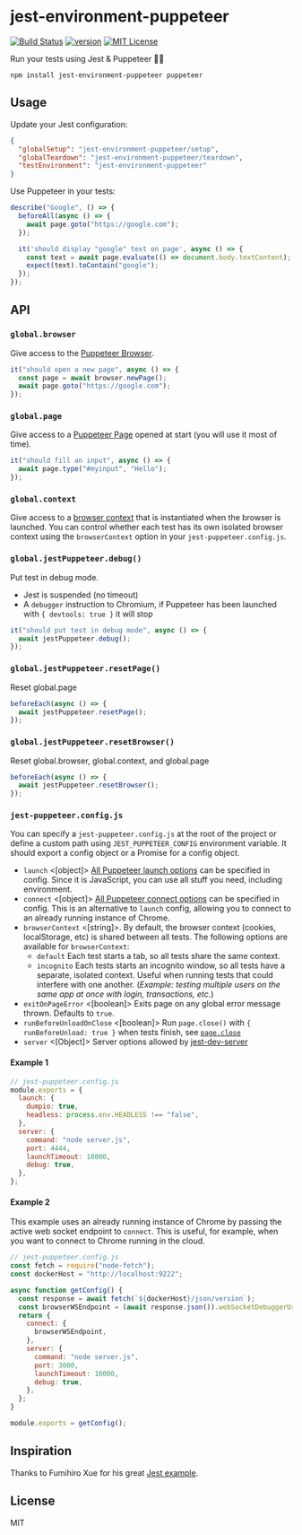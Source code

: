 # jest-environment-puppeteer

[![Build Status][build-badge]][build]
[![version][version-badge]][package]
[![MIT License][license-badge]][license]

Run your tests using Jest & Puppeteer 🎪✨

```
npm install jest-environment-puppeteer puppeteer
```

## Usage

Update your Jest configuration:

```json
{
  "globalSetup": "jest-environment-puppeteer/setup",
  "globalTeardown": "jest-environment-puppeteer/teardown",
  "testEnvironment": "jest-environment-puppeteer"
}
```

Use Puppeteer in your tests:

```js
describe("Google", () => {
  beforeAll(async () => {
    await page.goto("https://google.com");
  });

  it('should display "google" text on page', async () => {
    const text = await page.evaluate(() => document.body.textContent);
    expect(text).toContain("google");
  });
});
```

## API

### `global.browser`

Give access to the [Puppeteer Browser](https://github.com/GoogleChrome/puppeteer/blob/master/docs/api.md#class-browser).

```js
it("should open a new page", async () => {
  const page = await browser.newPage();
  await page.goto("https://google.com");
});
```

### `global.page`

Give access to a [Puppeteer Page](https://github.com/GoogleChrome/puppeteer/blob/master/docs/api.md#class-page) opened at start (you will use it most of time).

```js
it("should fill an input", async () => {
  await page.type("#myinput", "Hello");
});
```

### `global.context`

Give access to a [browser context](https://github.com/GoogleChrome/puppeteer/blob/master/docs/api.md#class-browsercontext) that is instantiated when the browser is launched. You can control whether each test has its own isolated browser context using the `browserContext` option in your `jest-puppeteer.config.js`.

### `global.jestPuppeteer.debug()`

Put test in debug mode.

- Jest is suspended (no timeout)
- A `debugger` instruction to Chromium, if Puppeteer has been launched with `{ devtools: true }` it will stop

```js
it("should put test in debug mode", async () => {
  await jestPuppeteer.debug();
});
```

### `global.jestPuppeteer.resetPage()`

Reset global.page

```js
beforeEach(async () => {
  await jestPuppeteer.resetPage();
});
```

### `global.jestPuppeteer.resetBrowser()`

Reset global.browser, global.context, and global.page

```js
beforeEach(async () => {
  await jestPuppeteer.resetBrowser();
});
```

### `jest-puppeteer.config.js`

You can specify a `jest-puppeteer.config.js` at the root of the project or define a custom path using `JEST_PUPPETEER_CONFIG` environment variable. It should export a config object or a Promise for a config object.

- `launch` <[object]> [All Puppeteer launch options](https://github.com/puppeteer/puppeteer/blob/main/docs/api/puppeteer.puppeteernodelaunchoptions.md) can be specified in config. Since it is JavaScript, you can use all stuff you need, including environment.
- `connect` <[object]> [All Puppeteer connect options](https://github.com/puppeteer/puppeteer/blob/main/docs/api/puppeteer.connectoptions.md) can be specified in config. This is an alternative to `launch` config, allowing you to connect to an already running instance of Chrome.
- `browserContext` <[string]>. By default, the browser context (cookies, localStorage, etc) is shared between all tests. The following options are available for `browserContext`:
  - `default` Each test starts a tab, so all tests share the same context.
  - `incognito` Each tests starts an incognito window, so all tests have a separate, isolated context. Useful when running tests that could interfere with one another. (_Example: testing multiple users on the same app at once with login, transactions, etc._)
- `exitOnPageError` <[boolean]> Exits page on any global error message thrown. Defaults to `true`.
- `runBeforeUnloadOnClose` <[boolean]> Run `page.close()` with `{ runBeforeUnload: true }` when tests finish, see [`page.close`](https://pptr.dev/api/puppeteer.page.close/)
- `server` <[Object]> Server options allowed by [jest-dev-server](https://github.com/smooth-code/jest-puppeteer/tree/master/packages/jest-dev-server)

#### Example 1

```js
// jest-puppeteer.config.js
module.exports = {
  launch: {
    dumpio: true,
    headless: process.env.HEADLESS !== "false",
  },
  server: {
    command: "node server.js",
    port: 4444,
    launchTimeout: 10000,
    debug: true,
  },
};
```

#### Example 2

This example uses an already running instance of Chrome by passing the active web socket endpoint to `connect`. This is useful, for example, when you want to connect to Chrome running in the cloud.

```js
// jest-puppeteer.config.js
const fetch = require("node-fetch");
const dockerHost = "http://localhost:9222";

async function getConfig() {
  const response = await fetch(`${dockerHost}/json/version`);
  const browserWSEndpoint = (await response.json()).webSocketDebuggerUrl;
  return {
    connect: {
      browserWSEndpoint,
    },
    server: {
      command: "node server.js",
      port: 3000,
      launchTimeout: 10000,
      debug: true,
    },
  };
}

module.exports = getConfig();
```

## Inspiration

Thanks to Fumihiro Xue for his great [Jest example](https://github.com/xfumihiro/jest-puppeteer-example).

## License

MIT

[build-badge]: https://img.shields.io/travis/smooth-code/jest-puppeteer.svg?style=flat-square
[build]: https://travis-ci.org/smooth-code/jest-puppeteer
[version-badge]: https://img.shields.io/npm/v/jest-environment-puppeteer.svg?style=flat-square
[package]: https://www.npmjs.com/package/jest-environment-puppeteer
[license-badge]: https://img.shields.io/npm/l/jest-environment-puppeteer.svg?style=flat-square
[license]: https://github.com/smooth-code/jest-puppeteer/blob/master/LICENSE
